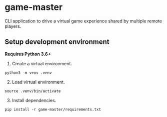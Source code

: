 # game-master
CLI application to drive a virtual game experience shared by multiple remote players.

## Setup development environment
__Requires Python 3.6+__

1. Create a virtual environment. 
```
python3 -m venv .venv
```
2. Load virtual environment.
```
source .venv/bin/activate
```
3. Install dependencies.
```
pip install -r game-master/requirements.txt
```
